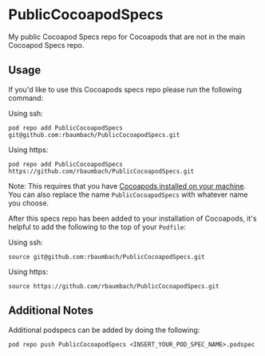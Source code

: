 # PublicCocoapodSpecs

My public Cocoapod Specs repo for Cocoapods that are not in the main Cocoapod Specs repo.


## Usage

If you'd like to use this Cocoapods specs repo please run the following command:

Using ssh:

`pod repo add PublicCocoapodSpecs git@github.com:rbaumbach/PublicCocoapodSpecs.git`

Using https:

`pod repo add PublicCocoapodSpecs https://github.com/rbaumbach/PublicCocoapodSpecs.git`

Note: This requires that you have [Cocoapods installed on your machine](https://cocoapods.org).  You can also replace the name `PublicCocoapodSpecs` with whatever name you choose.

After this specs repo has been added to your installation of Cocoapods, it's helpful to add the following to the top of your `Podfile`:

Using ssh:

`source git@github.com:rbaumbach/PublicCocoapodSpecs.git`

Using https:

`source https://github.com/rbaumbach/PublicCocoapodSpecs.git`

## Additional Notes

Additional podspecs can be added by doing the following:

`pod repo push PublicCocoapodSpecs <INSERT_YOUR_POD_SPEC_NAME>.podspec`

